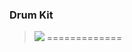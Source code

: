 ### Drum Kit

> ![](https://img.shields.io/static/v1?label=Category&message=Game&color=blue)
=============

> 
